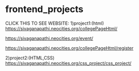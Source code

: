 # frontend_projects


CLICK THIS TO SEE WEBSITE:
1)project1:(html)
https://sivaganapathi.neocities.org/collegePageHtml/

https://sivaganapathi.neocities.org/event/

https://sivaganapathi.neocities.org/collegePageHtml/register

2)project2:(HTML,CSS)
https://sivaganapathi.neocities.org/css_project/css_project/
